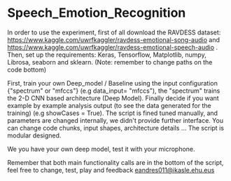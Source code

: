 # Speech_Emotion_Recognition

In order to use the experiment, first of all download the RAVDESS dataset: https://www.kaggle.com/uwrfkaggler/ravdess-emotional-song-audio and https://www.kaggle.com/uwrfkaggler/ravdess-emotional-speech-audio . Then, set up the requirements: Keras, Tensorflow, Matplotlib, numpy, Librosa, seaborn and sklearn. (Note: remember to change paths on the code bottom)

First, train your own Deep_model / Baseline using the input configuration {"spectrum" or "mfccs"} (e.g data_input= "mfccs"), the "spectrum" trains the 2-D CNN based architecture (Deep Model). Finally decide if you want example by example analysis output (to see the data generated for the training) (e.g showCases = True). The script is fined tuned manually, and parameters are changed internally, we didn't provide further interface. You can change code chunks, input shapes, architecture details ... The script is modular designed.

We you have your own deep model, test it with your microphone.

Remember that both main functionality calls are in the bottom of the script, feel free to change, test, play and feedback
eandres011@ikasle.ehu.eus
